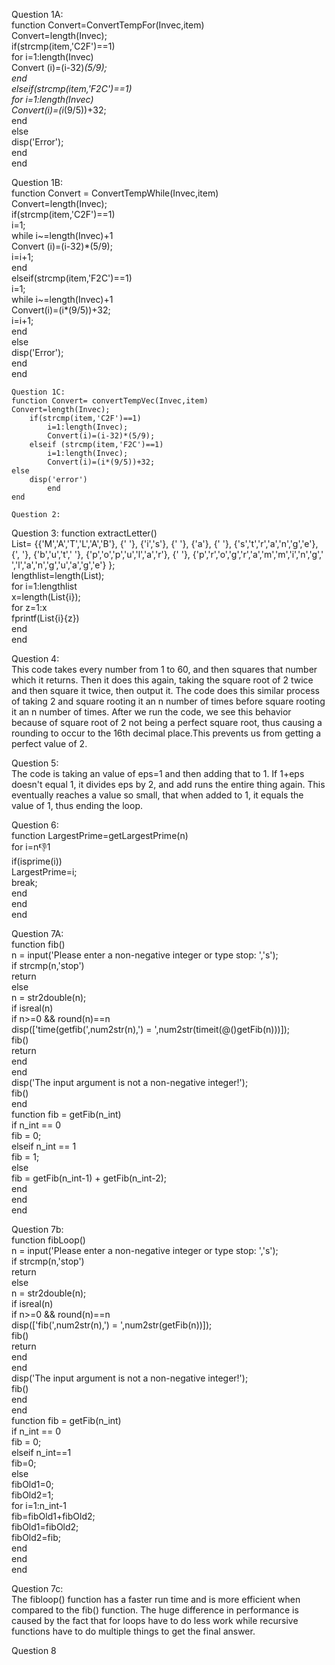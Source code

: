 Question 1A:  
function Convert=ConvertTempFor(Invec,item)   
Convert=length(Invec);     
    if(strcmp(item,'C2F')==1)  
        for i=1:length(Invec)  
        Convert (i)=(i-32)*(5/9);  
        end  
        elseif(strcmp(item,'F2C')==1)  
            for i=1:length(Invec)  
            Convert(i)=(i*(9/5))+32;  
            end  
            else  
                disp('Error');  
            end  
    end   
        
Question 1B:    
function Convert = ConvertTempWhile(Invec,item)  
Convert=length(Invec);     
    if(strcmp(item,'C2F')==1)  
        i=1;  
        while i~=length(Invec)+1  
        Convert (i)=(i-32)*(5/9);  
        i=i+1;  
        end  
        elseif(strcmp(item,'F2C')==1)  
            i=1;  
           while i~=length(Invec)+1  
            Convert(i)=(i*(9/5))+32;  
            i=i+1;  
            end  
            else  
                disp('Error');  
            end  
    end   
    
    Question 1C:
    function Convert= convertTempVec(Invec,item)
    Convert=length(Invec);  
        if(strcmp(item,'C2F')==1)
            i=1:length(Invec);  
            Convert(i)=(i-32)*(5/9);
        elseif (strcmp(item,'F2C')==1)  
            i=1:length(Invec);
            Convert(i)=(i*(9/5))+32;
    else 
        disp('error')
            end
    end
    
    Question 2:
        






Question 3:
function extractLetter()  
List= {{'M','A','T','L','A','B'}, {' '}, {'i','s'}, {' '}, {'a'}, {' '}, {'s','t','r','a','n','g','e'}, {', '}, {'b','u','t',' '}, {'p','o','p','u','l','a','r'}, {' '}, {'p','r','o','g','r','a','m','m','i','n','g',' ','l','a','n','g','u','a','g','e'} };  
lengthlist=length(List);    
    for i=1:lengthlist  
    x=length(List{i});  
    for z=1:x  
        fprintf(List{i}{z})  
    end   
    end  
    
Question 4:  
This code takes every number from 1 to 60, and then squares that number which it returns. Then it does this again, taking the square root of 2 twice and then square it twice, then output it. The code does this similar process of taking 2 and square rooting it an n number of times before square rooting it an n number of times. After we run the code, we see this behavior because of square root of 2 not being a perfect square root, thus causing a rounding to occur to the 16th decimal place.This prevents us from getting a perfect value of 2.  

Question 5:  
The code is taking an value of eps=1 and then adding that to 1. If 1+eps doesn't equal 1, it divides eps by 2, and add runs the entire thing again. This eventually reaches a value so small, that when added to 1, it equals the value of 1, thus ending the loop.  

Question 6:  
function LargestPrime=getLargestPrime(n)  
    for i=n:-1:1  
        if(isprime(i))  
            LargestPrime=i;  
            break;  
        end   
     end   
end  

Question 7A:    
function fib()  
     n = input('Please enter a non-negative integer or type stop: ','s');  
    if strcmp(n,'stop')  
        return  
    else  
        n = str2double(n);  
        if isreal(n)  
            if n>=0 && round(n)==n  
                 disp(['time(getfib(',num2str(n),') = ',num2str(timeit(@()getFib(n)))]);  
                fib()  
                return  
            end  
        end  
        disp('The input argument is not a non-negative integer!');  
        fib()  
    end  
    function fib = getFib(n_int)  
        if n_int == 0  
            fib = 0;  
        elseif n_int == 1  
             fib = 1;  
        else  
            fib = getFib(n_int-1) + getFib(n_int-2);  
        end  
    end  
end  

Question 7b:  
function fibLoop()    
    n = input('Please enter a non-negative integer or type stop: ','s');  
    if strcmp(n,'stop')  
        return  
    else  
        n = str2double(n);  
        if isreal(n)  
            if n>=0 && round(n)==n  
                disp(['fib(',num2str(n),') = ',num2str(getFib(n))]);  
                fib()  
                return  
            end  
        end  
        disp('The input argument is not a non-negative integer!');  
        fib()  
    end  
end  
function fib = getFib(n_int)  
        if n_int == 0  
            fib = 0;  
        elseif n_int==1  
            fib=0;  
        else   
            fibOld1=0;  
            fibOld2=1;  
            for i=1:n_int-1  
               fib=fibOld1+fibOld2;  
               fibOld1=fibOld2;   
               fibOld2=fib;  
            end  
        end  
end  

Question 7c:  
The fibloop() function has a faster run time and is more efficient when compared to the fib() function. The huge difference in performance is caused by the fact that for loops have to do less work while recursive functions have to do multiple things to get the final answer.  

Question 8
 
